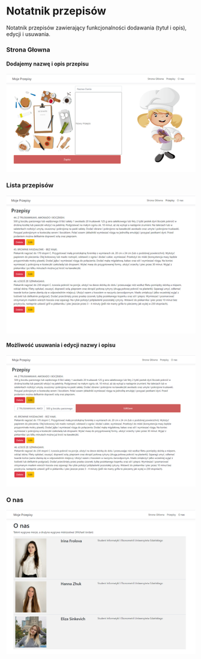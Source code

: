 # Notatnik przepisów

Notatnik przepisów zawierający funkcjonalności dodawania (tytuł i opis), edycji i usuwania.
### Strona Głowna
#### Dodajemy nazwę i opis przepisu
![alt text](img/1.png)
### Lista przepisów
![alt text](img/2.png)
#### Możliwość usuwania i edycji nazwy i opisu 
![alt text](img/4.png)
### O nas
![alt text](img/3.png)

